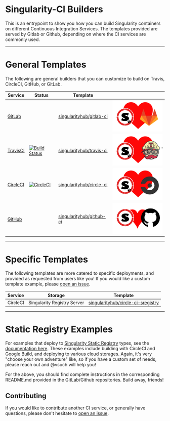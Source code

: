 # Singularity-CI Builders

This is an entrypoint to show you how you can build Singularity containers 
on different Continuous Integration Services. The templates provided are served
by Gitlab or Github, depending on where the CI services are commonly used.


--------------------------------------------------------------------------------

# General Templates

The following are general builders that you can customize to build on Travis, CircleCI, GitHub, or GitLab.

| Service  | Status | Template |  |
|---------|--------|--------|--|
|[GitLab](https://gitlab.com) | | [singularityhub/gitlab-ci](https://www.gitlab.com/singularityhub/gitlab-ci) | ![img/sregistry-gitlab-small.png](img/sregistry-gitlab-small.png) |
|[TravisCI](https://travis-ci.org) | [![Build Status](https://travis-ci.org/singularityhub/travis-ci.svg?branch=master)](https://travis-ci.org/singularityhub/travis-ci) | [singularityhub/travis-ci](https://www.github.com/singularityhub/travis-ci) | ![img/sregistry-travis-small.png](img/sregistry-travis-small.png) |
|[CircleCI](https://www.circleci.com) |  [![CircleCI](https://circleci.com/gh/singularityhub/circle-ci.svg?style=svg)](https://circleci.com/gh/singularityhub/circle-ci) | [singularityhub/circle-ci](https://www.github.com/singularityhub/circle-ci) | ![img/sregistry-circle-small.png](img/sregistry-circle-small.png) |
|[GitHub](https://github.com) | | [singularityhub/github-ci](https://www.github.com/singularityhub/github-ci) | ![img/sregistry-github-small.png](img/sregistry-github-small.png) |

--------------------------------------------------------------------------------

# Specific Templates

The following templates are more catered to specific deployments, and provided as requested from users like you! If you would like a custom
template example, please [open an issue](https://www.github.com/singularityhub/singularity-ci/).

| Service  | Storage                     | Template |
|--------- |-----------------------------|----------|
| CircleCI | Singularity Registry Server | [singularityhub/circle-ci-sregistry](https://github.com/singularityhub/circle-ci-sregistry) |


--------------------------------------------------------------------------------


# Static Registry Examples

For examples that deploy to [Singularity Static Registry](https://github.com/singularityhub/registry) types, see the [documentation here](https://github.com/singularityhub/registry/wiki). These examples include building with CircleCI and Google Build, and deploying to
various cloud storages. Again, it's very "choose your own adventure" like, so if you have a custom set of needs, please
reach out and @vsoch will help you!

For the above, you should find complete instructions in the corresponding README.md
provided in the GitLab/Github repositories. Build away, friends!


## Contributing

If you would like to contribute another CI service, or generally have questions,
please don't hesitate to [open an issue](https://www.github.com/singularityhub/singularity-ci/).
